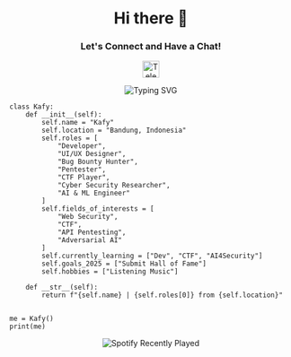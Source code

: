 <!-- Intro Section -->
<div align="center">
  <h1>Hi there 👋</h1>
  <h3>Let's Connect and Have a Chat!</h3>
  <p>
    <a href="https://t.me/acherisxx">
      <img height="30" src="https://upload.wikimedia.org/wikipedia/commons/8/82/Telegram_logo.svg" alt="Telegram" />
    </a>
  </p>
</div>

<!-- Typing Animation -->
<p align="center">
  <img src="https://readme-typing-svg.demolab.com?font=Fira+Code&size=22&pause=1000&color=00FF88&center=true&vCenter=true&width=500&lines=Developer;Bug+Bounty+Hunter;Cyber+Security+Researcher;AI+%26+ML+Engineer;UI%2FUX+Designer" alt="Typing SVG" />
</p>

<!-- Python Code Style -->
```
class Kafy:
    def __init__(self):
        self.name = "Kafy"
        self.location = "Bandung, Indonesia"
        self.roles = [
            "Developer",
            "UI/UX Designer",
            "Bug Bounty Hunter",
            "Pentester",
            "CTF Player",
            "Cyber Security Researcher",
            "AI & ML Engineer"
        ]
        self.fields_of_interests = [
            "Web Security",
            "CTF",
            "API Pentesting",
            "Adversarial AI"
        ]
        self.currently_learning = ["Dev", "CTF", "AI4Security"]
        self.goals_2025 = ["Submit Hall of Fame"]
        self.hobbies = ["Listening Music"]

    def __str__(self):
        return f"{self.name} | {self.roles[0]} from {self.location}"


me = Kafy()
print(me)
```

<!-- Animated JSON Card Style --> 
<div align="center"> 
  <img src="https://github-readme-stats.vercel.app/api?username=00x0kafyy&show_icons=false&hide=stars,prs,issues,contribs&theme=tokyonight&custom_title=about%20kafy&hide_border=true&include_all_commits=false" alt="Fake JSON" style="display:none"/>
</div>

<div align="center">
<img src="https://spotify-recently-played-readme.vercel.app/api?user=31jyhoy556gez2anatbblv5c5yna" alt="Spotify Recently Played" />
</div>

